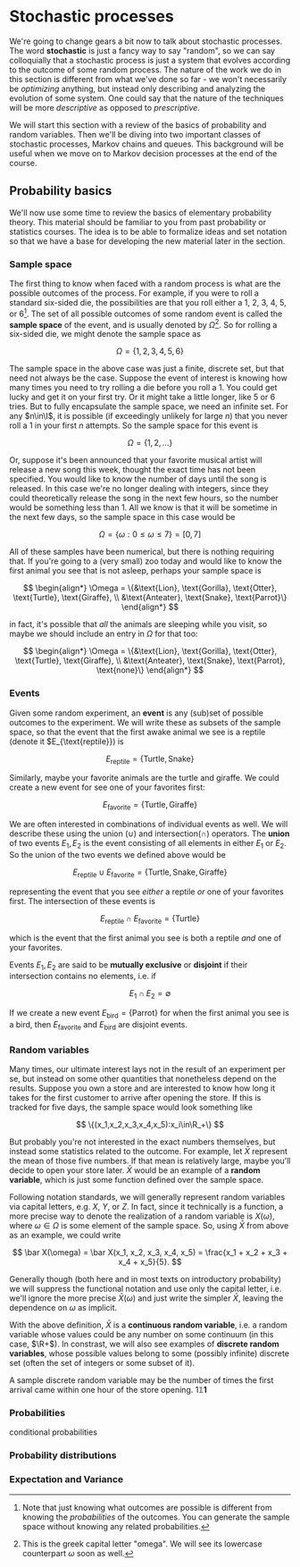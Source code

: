 # Stochastic processes

We're going to change gears a bit now to talk about stochastic processes. The word **stochastic** is just a fancy way to say "random", so we can say colloquially that a stochastic process is just a system that evolves according to the outcome of some random process. The nature of the work we do in this section is different from what we've done so far - we won't necessarily be _optimizing_ anything, but instead only describing and analyzing the evolution of some system. One could say that the nature of the techniques will be more _descriptive_ as opposed to _prescriptive_.

We will start this section with a review of the basics of probability and random variables. Then we'll be diving into two important classes of stochastic processes, Markov chains and queues. This background will be useful when we move on to Markov decision processes at the end of the course.

## Probability basics

We'll now use some time to review the basics of elementary probability theory. This material should be familiar to you from past probability or statistics courses. The idea is to be able to formalize ideas and set notation so that we have a base for developing the new material later in the section.

### Sample space

The first thing to know when faced with a random process is what are the possible outcomes of the process. For example, if you were to roll a standard six-sided die, the possibilities are that you roll either a 1, 2, 3, 4, 5, or 6[^outcomesNotProbabilitesOfOutcomes]. The set of all possible outcomes of some random event is called the **sample space** of the event, and is usually denoted by $\Omega$[^omegaSymbol]. So for rolling a six-sided die, we might denote the sample space as

$$
\Omega=\{1, 2, 3, 4, 5, 6\}
$$

[^outcomesNotProbabilitesOfOutcomes]: Note that just knowing what outcomes are possible is different from knowing the _probabilities_ of the outcomes. You can generate the sample space without knowing any related probabilities.
[^omegaSymbol]: This is the greek capital letter "omega". We will see its lowercase counterpart $\omega$ soon as well.

The sample space in the above case was just a finite, discrete set, but that need not always be the case. Suppose the event of interest is knowing how many times you need to try rolling a die before you roll a $1$. You could get lucky and get it on your first try. Or it might take a little longer, like 5 or 6 tries. But to fully encapsulate the sample space, we need an infinite set. For any $n\in\I$, it is possible (if exceedingly unlikely for large $n$) that you never roll a $1$ in your first $n$ attempts. So the sample space for this event is

$$
\Omega = \{1, 2, ...\}
$$

Or, suppose it's been announced that your favorite musical artist will release a new song this week, thought the exact time has not been specified. You would like to know the number of days until the song is released. In this case we're no longer dealing with integers, since they could theoretically release the song in the next few hours, so the number would be something less than $1$. All we know is that it will be sometime in the next few days, so the sample space in this case would be

$$
\Omega = \{\omega:0\leq\omega\leq7\} = [0, 7]
$$

All of these samples have been numerical, but there is nothing requiring that. If you're going to a (very small) zoo today and would like to know the first animal you see that is not asleep, perhaps your sample space is

$$
\begin{align*}
\Omega = \{&\text{Lion}, \text{Gorilla}, \text{Otter}, \text{Turtle}, \text{Giraffe}, \\
&\text{Anteater}, \text{Snake}, \text{Parrot}\}
\end{align*}
$$

in fact, it's possible that _all_ the animals are sleeping while you visit, so maybe we should include an entry in $\Omega$ for that too:

$$
\begin{align*}
\Omega = \{&\text{Lion}, \text{Gorilla}, \text{Otter}, \text{Turtle}, \text{Giraffe}, \\
&\text{Anteater}, \text{Snake}, \text{Parrot}, \text{none}\}
\end{align*}
$$

### Events

Given some random experiment, an **event** is any (sub)set of possible outcomes to the experiment. We will write these as subsets of the sample space, so that the event that the first awake animal we see is a reptile (denote it $E\_{\text{reptile}}) is

$$
E_{\text{reptile}} = \{\text{Turtle}, \text{Snake}\}
$$

Similarly, maybe your favorite animals are the turtle and giraffe. We could create a new event for see one of your favorites first:

$$
E_{\text{favorite}} = \{\text{Turtle}, \text{Giraffe}\}
$$

We are often interested in combinations of individual events as well. We will describe these using the union ($\cup$) and intersection($\cap$) operators. The **union** of two events $E_1,E_2$ is the event consisting of all elements in either $E_1$ or $E_2$. So the union of the two events we defined above would be

$$
E_{\text{reptile}} \cup E_{\text{favorite}} = \{\text{Turtle}, \text{Snake}, \text{Giraffe}\}
$$

representing the event that you see _either_ a reptile _or_ one of your favorites first. The intersection of these events is

$$
E_{\text{reptile}} \cap E_{\text{favorite}} = \{\text{Turtle}\}
$$

which is the event that the first animal you see is both a reptile _and_ one of your favorites.

Events $E_1, E_2$ are said to be **mutually exclusive** or **disjoint** if their intersection contains no elements, i.e. if

$$
E_1\cap E_2=\emptyset
$$

If we create a new event $E_{\text{bird}}=\{\text{Parrot}\}$ for when the first animal you see is a bird, then $E_{\text{favorite}}$ and $E_{\text{bird}}$ are disjoint events.

### Random variables

Many times, our ultimate interest lays not in the result of an experiment per se, but instead on some other quantities that nonetheless depend on the results. Suppose you own a store and are interested to know how long it takes for the first customer to arrive after opening the store. If this is tracked for five days, the sample space would look something like

$$
\{(x_1,x_2,x_3,x_4,x_5):x_i\in\R_+\}
$$

But probably you're not interested in the exact numbers themselves, but instead some statistics related to the outcome. For example, let $\bar X$ represent the mean of those five numbers. If that mean is relatively large, maybe you'll decide to open your store later. $\bar X$ would be an example of a **random variable**, which is just some function defined over the sample space.

Following notation standards, we will generally represent random variables via capital letters, e.g. $X$, $Y$, or $Z$. In fact, since it technically is a function, a more precise way to denote the realization of a random variable is $X(\omega)$, where $\omega\in\Omega$ is some element of the sample space. So, using $\bar X$ from above as an example, we could write

$$
\bar X(\omega) = \bar X(x_1, x_2, x_3, x_4, x_5) = \frac{x_1 + x_2 + x_3 + x_4 + x_5}{5}.
$$

Generally though (both here and in most texts on introductory probability) we will suppress the functional notation and use only the capital letter, i.e. we'll ignore the more precise $\bar X(\omega)$ and just write the simpler $\bar X$, leaving the dependence on $\omega$ as implicit.

With the above definition, $\bar X$ is a **continuous random variable**, i.e. a random variable whose values could be any number on some continuum (in this case, $\R+$). In constrast, we will also see examples of **discrete random variables**, whose possible values belong to some (possibly infinite) discrete set (often the set of integers or some subset of it).

A sample discrete random variable may be the number of times the first arrival came within one hour of the store opening. $1\mathbb{1}\boldsymbol{1}$

### Probabilities

conditional probabilities

### Probability distributions

### Expectation and Variance

